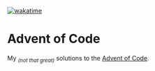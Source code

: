 <a href="https://wakatime.com/badge/github/eErr0Re/aoc"><img src="https://wakatime.com/badge/github/eErr0Re/aoc.svg" alt="wakatime"></a>
# Advent of Code
My <sub>_(not that great)_</sub> solutions to the <a href="https://adventofcode.com">Advent of Code</a>.
